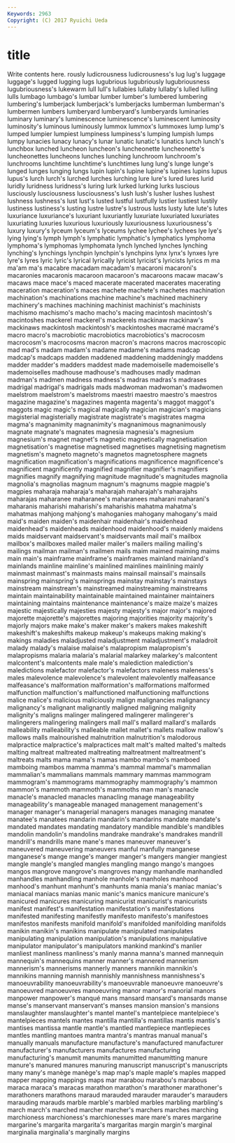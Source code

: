 ```yaml
---
Keywords: 2963 
Copyright: (C) 2017 Ryuichi Ueda
---
```


# title

Write contents here.
rously
ludicrousness ludicrousness's lug lug's luggage luggage's lugged lugging lugs lugubrious
lugubriously lugubriousness lugubriousness's lukewarm lull lull's lullabies lullaby lullaby's lulled
lulling lulls lumbago lumbago's lumbar lumber lumber's lumbered lumbering lumbering's
lumberjack lumberjack's lumberjacks lumberman lumberman's lumbermen lumbers lumberyard lumberyard's lumberyards
luminaries luminary luminary's luminescence luminescence's luminescent luminosity luminosity's luminous luminously
lummox lummox's lummoxes lump lump's lumped lumpier lumpiest lumpiness lumpiness's
lumping lumpish lumps lumpy lunacies lunacy lunacy's lunar lunatic lunatic's
lunatics lunch lunch's lunchbox lunched luncheon luncheon's luncheonette luncheonette's luncheonettes
luncheons lunches lunching lunchroom lunchroom's lunchrooms lunchtime lunchtime's lunchtimes lung
lung's lunge lunge's lunged lunges lunging lungs lupin lupin's lupine
lupine's lupines lupins lupus lupus's lurch lurch's lurched lurches lurching
lure lure's lured lures lurid luridly luridness luridness's luring lurk
lurked lurking lurks luscious lusciously lusciousness lusciousness's lush lush's lusher
lushes lushest lushness lushness's lust lust's lusted lustful lustfully lustier
lustiest lustily lustiness lustiness's lusting lustre lustre's lustrous lusts lusty
lute lute's lutes luxuriance luxuriance's luxuriant luxuriantly luxuriate luxuriated luxuriates
luxuriating luxuries luxurious luxuriously luxuriousness luxuriousness's luxury luxury's lyceum lyceum's
lyceums lychee lychee's lychees lye lye's lying lying's lymph lymph's
lymphatic lymphatic's lymphatics lymphoma lymphoma's lymphomas lymphomata lynch lynched lynches
lynching lynching's lynchings lynchpin lynchpin's lynchpins lynx lynx's lynxes lyre
lyre's lyres lyric lyric's lyrical lyrically lyricist lyricist's lyricists lyrics
m ma ma'am ma's macabre macadam macadam's macaroni macaroni's macaronies
macaronis macaroon macaroon's macaroons macaw macaw's macaws mace mace's maced
macerate macerated macerates macerating maceration maceration's maces machete machete's machetes
machination machination's machinations machine machine's machined machinery machinery's machines machining
machinist machinist's machinists machismo machismo's macho macho's macing macintosh macintosh's
macintoshes mackerel mackerel's mackerels mackinaw mackinaw's mackinaws mackintosh mackintosh's mackintoshes
macramé macramé's macro macro's macrobiotic macrobiotics macrobiotics's macrocosm macrocosm's macrocosms
macron macron's macrons macros macroscopic mad mad's madam madam's madame
madame's madams madcap madcap's madcaps madden maddened maddening maddeningly maddens
madder madder's madders maddest made mademoiselle mademoiselle's mademoiselles madhouse madhouse's
madhouses madly madman madman's madmen madness madness's madras madras's madrases
madrigal madrigal's madrigals mads madwoman madwoman's madwomen maelstrom maelstrom's maelstroms
maestri maestro maestro's maestros magazine magazine's magazines magenta magenta's maggot
maggot's maggots magic magic's magical magically magician magician's magicians magisterial
magisterially magistrate magistrate's magistrates magma magma's magnanimity magnanimity's magnanimous magnanimously
magnate magnate's magnates magnesia magnesia's magnesium magnesium's magnet magnet's magnetic
magnetically magnetisation magnetisation's magnetise magnetised magnetises magnetising magnetism magnetism's magneto
magneto's magnetos magnetosphere magnets magnification magnification's magnifications magnificence magnificence's magnificent
magnificently magnified magnifier magnifier's magnifiers magnifies magnify magnifying magnitude magnitude's
magnitudes magnolia magnolia's magnolias magnum magnum's magnums magpie magpie's magpies
maharaja maharaja's maharajah maharajah's maharajahs maharajas maharanee maharanee's maharanees maharani
maharani's maharanis maharishi maharishi's maharishis mahatma mahatma's mahatmas mahjong mahjong's
mahoganies mahogany mahogany's maid maid's maiden maiden's maidenhair maidenhair's maidenhead
maidenhead's maidenheads maidenhood maidenhood's maidenly maidens maids maidservant maidservant's maidservants
mail mail's mailbox mailbox's mailboxes mailed mailer mailer's mailers mailing
mailing's mailings mailman mailman's mailmen mails maim maimed maiming maims
main main's mainframe mainframe's mainframes mainland mainland's mainlands mainline mainline's
mainlined mainlines mainlining mainly mainmast mainmast's mainmasts mains mainsail mainsail's
mainsails mainspring mainspring's mainsprings mainstay mainstay's mainstays mainstream mainstream's mainstreamed
mainstreaming mainstreams maintain maintainability maintainable maintained maintainer maintainers maintaining maintains
maintenance maintenance's maize maize's maizes majestic majestically majesties majesty majesty's
major major's majored majorette majorette's majorettes majoring majorities majority majority's
majorly majors make make's maker maker's makers makes makeshift makeshift's
makeshifts makeup makeup's makeups making making's makings maladies maladjusted maladjustment
maladjustment's maladroit malady malady's malaise malaise's malapropism malapropism's malapropisms malaria
malaria's malarial malarkey malarkey's malcontent malcontent's malcontents male male's malediction
malediction's maledictions malefactor malefactor's malefactors maleness maleness's males malevolence malevolence's
malevolent malevolently malfeasance malfeasance's malformation malformation's malformations malformed malfunction malfunction's
malfunctioned malfunctioning malfunctions malice malice's malicious maliciously malign malignancies malignancy
malignancy's malignant malignantly maligned maligning malignity malignity's maligns malinger malingered
malingerer malingerer's malingerers malingering malingers mall mall's mallard mallard's mallards
malleability malleability's malleable mallet mallet's mallets mallow mallow's mallows malls
malnourished malnutrition malnutrition's malodorous malpractice malpractice's malpractices malt malt's malted
malted's malteds malting maltreat maltreated maltreating maltreatment maltreatment's maltreats malts
mama mama's mamas mambo mambo's mamboed mamboing mambos mamma mamma's
mammal mammal's mammalian mammalian's mammalians mammals mammary mammas mammogram mammogram's
mammograms mammography mammography's mammon mammon's mammoth mammoth's mammoths man man's
manacle manacle's manacled manacles manacling manage manageability manageability's manageable managed
management management's manager manager's managerial managers manages managing manatee manatee's
manatees mandarin mandarin's mandarins mandate mandate's mandated mandates mandating mandatory
mandible mandible's mandibles mandolin mandolin's mandolins mandrake mandrake's mandrakes mandrill
mandrill's mandrills mane mane's manes maneuver maneuver's maneuvered maneuvering maneuvers
manful manfully manganese manganese's mange mange's manger manger's mangers mangier
mangiest mangle mangle's mangled mangles mangling mango mango's mangoes mangos
mangrove mangrove's mangroves mangy manhandle manhandled manhandles manhandling manhole manhole's
manholes manhood manhood's manhunt manhunt's manhunts mania mania's maniac maniac's
maniacal maniacs manias manic manic's manics manicure manicure's manicured manicures
manicuring manicurist manicurist's manicurists manifest manifest's manifestation manifestation's manifestations manifested
manifesting manifestly manifesto manifesto's manifestoes manifestos manifests manifold manifold's manifolded
manifolding manifolds manikin manikin's manikins manipulate manipulated manipulates manipulating manipulation
manipulation's manipulations manipulative manipulator manipulator's manipulators mankind mankind's manlier manliest
manliness manliness's manly manna manna's manned mannequin mannequin's mannequins manner
manner's mannered mannerism mannerism's mannerisms mannerly manners mannikin mannikin's mannikins
manning mannish mannishly mannishness mannishness's manoeuvrability manoeuvrability's manoeuvrable manoeuvre manoeuvre's
manoeuvred manoeuvres manoeuvring manor manor's manorial manors manpower manpower's manqué
mans mansard mansard's mansards manse manse's manservant manservant's manses mansion
mansion's mansions manslaughter manslaughter's mantel mantel's mantelpiece mantelpiece's mantelpieces mantels
mantes mantilla mantilla's mantillas mantis mantis's mantises mantissa mantle mantle's
mantled mantlepiece mantlepieces mantles mantling mantoes mantra mantra's mantras manual
manual's manually manuals manufacture manufacture's manufactured manufacturer manufacturer's manufacturers manufactures
manufacturing manufacturing's manumit manumits manumitted manumitting manure manure's manured manures
manuring manuscript manuscript's manuscripts many many's manège manège's map map's
maple maple's maples mapped mapper mapping mappings maps mar marabou
marabou's marabous maraca maraca's maracas marathon marathon's marathoner marathoner's marathoners
marathons maraud marauded marauder marauder's marauders marauding marauds marble marble's
marbled marbles marbling marbling's march march's marched marcher marcher's marchers
marches marching marchioness marchioness's marchionesses mare mare's mares margarine margarine's
margarita margarita's margaritas margin margin's marginal marginalia marginalia's marginally margins
